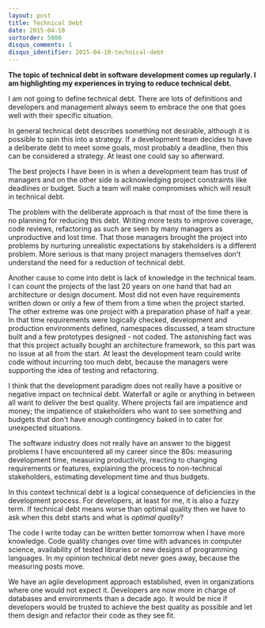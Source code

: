 ```yaml
---
layout: post
title: Technical Debt
date: 2015-04-10
sortorder: 5000
disqus_comments: 1
disqus_identifier: 2015-04-10-technical-debt
---
```


**The topic of technical debt in software development comes up regularly. I am highlighting my experiences in trying to reduce technical debt.**

I am not going to define technical debt. There are lots of definitions and developers and management always seem to embrace the one that goes well with their specific situation.

In general technical debt describes something not desirable, although it is possible to spin this into a strategy. If a development team decides to have a deliberate debt to meet some goals, most probably a deadline, then this can be considered a strategy. At least one could say so afterward.

The best projects I have been in is when a development team has trust of managers and on the other side is acknowledging project constraints like deadlines or budget. Such a team will make compromises which will result in technical debt.

The problem with the deliberate approach is that most of the time there is no planning for reducing this debt. Writing more tests to improve coverage, code reviews, refactoring as such are seen by many managers as unproductive and lost time. That those managers brought the project into problems by nurturing unrealistic expectations by stakeholders is a different problem. More serious is that many project managers themselves don't understand the need for a reduction of technical debt.

Another cause to come into debt is lack of knowledge in the technical team. I can count the projects of the last 20 years on one hand that had an architecture or design document. Most did not even have requirements written down or only a few of them from a time when the project started. The other extreme was one project with a preparation phase of half a year. In that time requirements were logically checked, development and production environments defined, namespaces discussed, a team structure built and a few prototypes designed - not coded. The astonishing fact was that this project actually bought an architecture framework, so this part was no issue at all from the start. At least the development team could write code without incurring too much debt, because the managers were supporting the idea of testing and refactoring.

I think that the development paradigm does not really have a positive or negative impact on technical debt. Waterfall or agile or anything in between all want to deliver the best quality. Where projects fail are impatience and money; the impatience of stakeholders who want to see something and budgets that don't have enough contingency baked in to cater for unexpected situations.

The software industry does not really have an answer to the biggest problems I have encountered all my career since the 80s: measuring development time, measuring productivity, reacting to changing requirements or features, explaining the process to non-technical stakeholders, estimating development time and thus budgets.

In this context technical debt is a logical consequence of deficiencies in the development process. For developers, at least for me, it is also a fuzzy term. If technical debt means worse than optimal quality then we have to ask when this debt starts and what is *optimal quality*?

The code I write today can be written better tomorrow when I have more knowledge. Code quality changes over time with advances in computer science, availability of tested libraries or new designs of programming languages. In my opinion technical debt never goes away, because the measuring posts move.

We have an agile development approach established, even in organizations where one would not expect it. Developers are now more in charge of databases and environments than a decade ago. It would be nice if developers would be trusted  to achieve the best quality as possible and let them design and refactor their code as they see fit.
